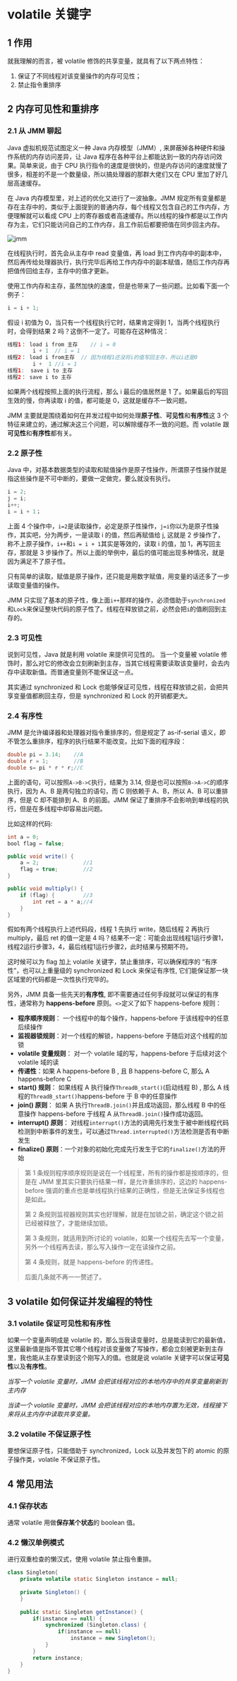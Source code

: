 # volatile 关键字

## 1 作用

就我理解的而言，被 volatile 修饰的共享变量，就具有了以下两点特性：

1. 保证了不同线程对该变量操作的内存可见性；
2. 禁止指令重排序

## 2 内存可见性和重排序

### 2.1 从 JMM 聊起

Java 虚拟机规范试图定义一种 Java 内存模型（JMM）, 来屏蔽掉各种硬件和操作系统的内存访问差异，让 Java 程序在各种平台上都能达到一致的内存访问效果。简单来说，由于 CPU 执行指令的速度是很快的，但是内存访问的速度就慢了很多，相差的不是一个数量级，所以搞处理器的那群大佬们又在 CPU 里加了好几层高速缓存。

在 Java 内存模型里，对上述的优化又进行了一波抽象。JMM 规定所有变量都是存在主存中的，类似于上面提到的普通内存，每个线程又包含自己的工作内存，方便理解就可以看成 CPU 上的寄存器或者高速缓存。所以线程的操作都是以工作内存为主，它们只能访问自己的工作内存，且工作前后都要把值在同步回主内存。

![jmm](../../attachments/Java/011-jmm.png)

在线程执行时，首先会从主存中 read 变量值，再 load 到工作内存中的副本中，然后再传给处理器执行，执行完毕后再给工作内存中的副本赋值，随后工作内存再把值传回给主存，主存中的值才更新。

使用工作内存和主存，虽然加快的速度，但是也带来了一些问题。比如看下面一个例子：

```java
i = i + 1;
```

假设 i 初值为 0，当只有一个线程执行它时，结果肯定得到 1，当两个线程执行时，会得到结果 2 吗？这倒不一定了。可能存在这种情况：

```java
线程1： load i from 主存    // i = 0
        i + 1  // i = 1
线程2： load i from主存  // 因为线程1还没将i的值写回主存，所以i还是0
        i +  1 //i = 1
线程1:  save i to 主存
线程2： save i to 主存
```

如果两个线程按照上面的执行流程，那么 i 最后的值居然是 1 了。如果最后的写回生效的慢，你再读取 i 的值，都可能是 0，这就是缓存不一致问题。

JMM 主要就是围绕着如何在并发过程中如何处理**原子性**、**可见性**和**有序性**这 3 个特征来建立的，通过解决这三个问题，可以解除缓存不一致的问题。而 volatile 跟**可见性**和**有序性**都有关。

### 2.2 原子性

Java 中，对基本数据类型的读取和赋值操作是原子性操作，所谓原子性操作就是指这些操作是不可中断的，要做一定做完，要么就没有执行。

```java
i = 2;
j = i;
i++;
i = i + 1；
```

上面 4 个操作中，`i=2`是读取操作，必定是原子性操作，`j=i`你以为是原子性操作，其实吧，分为两步，一是读取 i 的值，然后再赋值给 j, 这就是 2 步操作了，称不上原子操作，`i++`和`i = i + 1`其实是等效的，读取 i 的值，加 1，再写回主存，那就是 3 步操作了。所以上面的举例中，最后的值可能出现多种情况，就是因为满足不了原子性。

只有简单的读取，赋值是原子操作，还只能是用数字赋值，用变量的话还多了一步读取变量值的操作。

JMM 只实现了基本的原子性，像上面`i++`那样的操作，必须借助于`synchronized`和`Lock`来保证整块代码的原子性了。线程在释放锁之前，必然会把`i`的值刷回到主存的。

### 2.3 可见性 

说到可见性，Java 就是利用 volatile 来提供可见性的。 当一个变量被 volatile 修饰时，那么对它的修改会立刻刷新到主存，当其它线程需要读取该变量时，会去内存中读取新值。而普通变量则不能保证这一点。

其实通过 synchronized 和 Lock 也能够保证可见性，线程在释放锁之前，会把共享变量值都刷回主存，但是 synchronized 和 Lock 的开销都更大。

### 2.4 有序性

JMM 是允许编译器和处理器对指令重排序的，但是规定了 as-if-serial 语义，即不管怎么重排序，程序的执行结果不能改变。比如下面的程序段：

```java
double pi = 3.14;    //A
double r = 1;        //B
double s= pi * r * r;//C
```

上面的语句，可以按照`A->B->C`执行，结果为 3.14, 但是也可以按照`B->A->C`的顺序执行，因为 A、B 是两句独立的语句，而 C 则依赖于 A、B，所以 A、B 可以重排序，但是 C 却不能排到 A、B 的前面。JMM 保证了重排序不会影响到单线程的执行，但是在多线程中却容易出问题。

比如这样的代码:

```java
int a = 0;
bool flag = false;

public void write() {
    a = 2;              //1
    flag = true;        //2
}

public void multiply() {
    if (flag) {         //3
        int ret = a * a;//4
    }  
}
```

假如有两个线程执行上述代码段，线程 1 先执行 write，随后线程 2 再执行 multiply，最后 ret 的值一定是 4 吗？结果不一定：可能会出现线程1运行步骤1，线程2运行步骤3，4，最后线程1运行步骤2，此时结果与预期不符。

这时候可以为 flag 加上 volatile 关键字，禁止重排序，可以确保程序的 “有序性”，也可以上重量级的 synchronized 和 Lock 来保证有序性, 它们能保证那一块区域里的代码都是一次性执行完毕的。

另外，JMM 具备一些先天的**有序性**, 即不需要通过任何手段就可以保证的有序性，通常称为 **happens-before** 原则。`<>`定义了如下 happens-before 规则：

* **程序顺序规则**： 一个线程中的每个操作，happens-before 于该线程中的任意后续操作
* **监视器锁规则**：对一个线程的解锁，happens-before 于随后对这个线程的加锁
* **volatile 变量规则**： 对一个 volatile 域的写，happens-before 于后续对这个 volatile 域的读
* **传递性**：如果 A happens-before B , 且 B happens-before C, 那么 A happens-before C
* **start() 规则**： 如果线程 A 执行操作`ThreadB_start()`(启动线程 B) , 那么 A 线程的`ThreadB_start()`happens-before 于 B 中的任意操作
* **join() 原则**： 如果 A 执行`ThreadB.join()`并且成功返回，那么线程 B 中的任意操作 happens-before 于线程 A 从`ThreadB.join()`操作成功返回。
* **interrupt() 原则**： 对线程`interrupt()`方法的调用先行发生于被中断线程代码检测到中断事件的发生，可以通过`Thread.interrupted()`方法检测是否有中断发生
* **finalize() 原则**：一个对象的初始化完成先行发生于它的`finalize()`方法的开始

> 第 1 条规则程序顺序规则是说在一个线程里，所有的操作都是按顺序的，但是在 JMM 里其实只要执行结果一样，是允许重排序的，这边的 happens-before 强调的重点也是单线程执行结果的正确性，但是无法保证多线程也是如此。
>
> 第 2 条规则监视器规则其实也好理解，就是在加锁之前，确定这个锁之前已经被释放了，才能继续加锁。
>
> 第 3 条规则，就适用到所讨论的 volatile，如果一个线程先去写一个变量，另外一个线程再去读，那么写入操作一定在读操作之前。
>
> 第 4 条规则，就是 happens-before 的传递性。
>
> 后面几条就不再一一赘述了。

## 3 volatile 如何保证并发编程的特性

### 3.1 volatile 保证可见性和有序性

如果一个变量声明成是 volatile 的，那么当我读变量时，总是能读到它的最新值，这里最新值是指不管其它哪个线程对该变量做了写操作，都会立刻被更新到主存里，我也能从主存里读到这个刚写入的值。也就是说 volatile 关键字可以保证**可见性**以及**有序性**。

*当写一个 volatile 变量时，JMM 会把该线程对应的本地内存中的共享变量刷新到主内存*

*当读一个 volatile 变量时，JMM 会把该线程对应的本地内存置为无效，线程接下来将从主内存中读取共享变量。*

### 3.2 volatile 不保证原子性

要想保证原子性，只能借助于 synchronized，Lock 以及并发包下的 atomic 的原子操作类，volatile 不保证原子性。

## 4 常见用法

### 4.1 保存状态

通常 volatile 用做**保存某个状态**的 boolean 值。

### 4.2 懒汉单例模式

进行双重检查的懒汉式，使用 volatile 禁止指令重排。

```java
class Singleton{
    private volatile static Singleton instance = null;
 
    private Singleton() {
    }
 
    public static Singleton getInstance() {
        if(instance == null) {
            synchronized (Singleton.class) {
                if(instance == null)
                    instance = new Singleton();
            }
        }
        return instance;
    }
}
```

